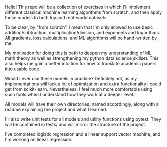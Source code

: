 Hello! This repo will be a collection of exercises in which I'll implement different classical machine learning algorithms from scratch, and then apply these models to both toy and real-world datasets.

To be clear, by "from scratch", I mean that I'm only allowed to use basic addition/subtraction, multiplication/division, and exponents and logarithms. All gradients, loss calculations, and ML algorithms will be hand-written by me. 

My motivation for doing this is both to deepen my understanding of ML math theory as well as strengthening my python data science skillset. This also helps me gain a better intuition for how to translate academic papers into usable code.

Would I ever use these models in practice? Definitely not, as my implementations will lack a lot of optimization and extra functionality I could get from scikit-learn. Nevertheless, I feel much more comfortable using such tools when I understand how they work at a deeper level.

All models will have their own directories, named accordingly, along with a readme explaining the project and what I learned.

I'll also write unit tests for all models and utility functions using pytest. They will be contained in tests/ and will mirror the structure of the project.

I've completed logistic regression and a linear support vector machine, and I'm working on linear regression.
